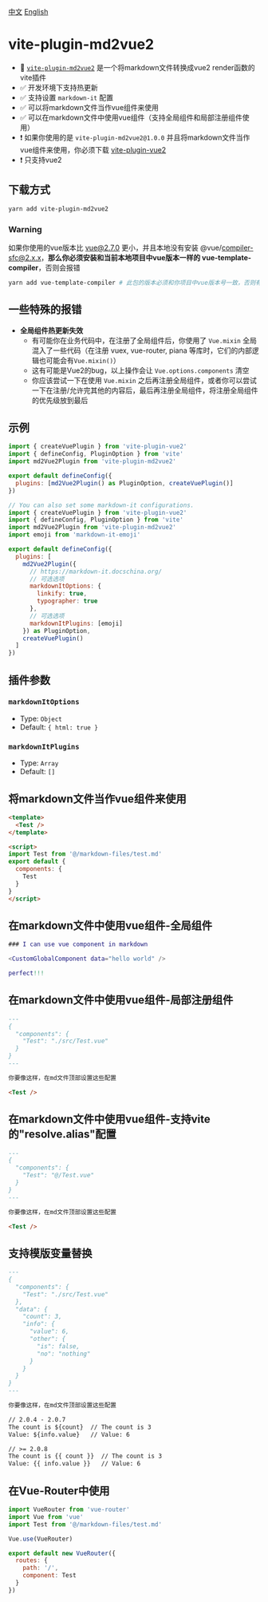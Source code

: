 [中文](./readme_cn.md)
[English](./readme.md)

# vite-plugin-md2vue2

- 🌟 [`vite-plugin-md2vue2`](https://www.npmjs.com/package/vite-plugin-md2vue2) 是一个将markdown文件转换成vue2 render函数的vite插件
- ✅ 开发环境下支持热更新
- ✅ 支持设置 `markdown-it` 配置
- ✅ 可以将markdown文件当作vue组件来使用
- ✅ 可以在markdown文件中使用vue组件（支持全局组件和局部注册组件使用）
- ❗ 如果你使用的是 `vite-plugin-md2vue2@1.0.0` 并且将markdown文件当作vue组件来使用，你必须下载 [vite-plugin-vue2](https://github.com/underfin/vite-plugin-vue2) 
- ❗ 只支持vue2

## 下载方式

```bash
yarn add vite-plugin-md2vue2
```

### Warning

如果你使用的vue版本比 vue@2.7.0 更小，并且本地没有安装 @vue/compiler-sfc@2.x.x，**那么你必须安装和当前本地项目中vue版本一样的 vue-template-compiler**，否则会报错

```bash
yarn add vue-template-compiler # 此包的版本必须和你项目中vue版本号一致，否则有可能会报错
```

## 一些特殊的报错

- **全局组件热更新失效**
  - 有可能你在业务代码中，在注册了全局组件后，你使用了 `Vue.mixin` 全局混入了一些代码（在注册 vuex, vue-router, piana 等库时，它们的内部逻辑也可能会有`Vue.mixin()`）
  - 这有可能是Vue2的bug，以上操作会让 `Vue.options.components` 清空
  - 你应该尝试一下在使用 `Vue.mixin` 之后再注册全局组件，或者你可以尝试一下在注册/允许完其他的内容后，最后再注册全局组件，将注册全局组件的优先级放到最后


## 示例
```js
import { createVuePlugin } from 'vite-plugin-vue2'
import { defineConfig, PluginOption } from 'vite'
import md2Vue2Plugin from 'vite-plugin-md2vue2'

export default defineConfig({
  plugins: [md2Vue2Plugin() as PluginOption, createVuePlugin()]
})
```

```js
// You can also set some markdown-it configurations.
import { createVuePlugin } from 'vite-plugin-vue2'
import { defineConfig, PluginOption } from 'vite'
import md2Vue2Plugin from 'vite-plugin-md2vue2'
import emoji from 'markdown-it-emoji'

export default defineConfig({
  plugins: [
    md2Vue2Plugin({
      // https://markdown-it.docschina.org/
      // 可选选项
      markdownItOptions: {
        linkify: true,
        typographer: true
      },
      // 可选选项
      markdownItPlugins: [emoji]
    }) as PluginOption,
    createVuePlugin()
  ]
})
```

## 插件参数
### `markdownItOptions`
  - Type: `Object`
  - Default: `{ html: true }`
### `markdownItPlugins`
  - Type: `Array`
  - Default: `[]`


## 将markdown文件当作vue组件来使用

```html
<template>
  <Test />
</template>

<script>
import Test from '@/markdown-files/test.md'
export default {
  components: {
    Test
  }
}
</script>
```

## 在markdown文件中使用vue组件-全局组件

```m
### I can use vue component in markdown

<CustomGlobalComponent data="hello world" />

perfect!!!
```

## 在markdown文件中使用vue组件-局部注册组件

```md
---
{
  "components": {
    "Test": "./src/Test.vue"
  }
}
---

你要像这样，在md文件顶部设置这些配置

<Test />
```

## 在markdown文件中使用vue组件-支持vite的"resolve.alias"配置

```md
---
{
  "components": {
    "Test": "@/Test.vue"
  }
}
---

你要像这样，在md文件顶部设置这些配置

<Test />
```

## 支持模版变量替换

```md
---
{
  "components": {
    "Test": "./src/Test.vue"
  },
  "data": {
    "count": 3,
    "info": {
      "value": 6,
      "other": {
        "is": false,
        "no": "nothing"
      }
    }
  }
}
---

你要像这样，在md文件顶部设置这些配置

// 2.0.4 - 2.0.7
The count is ${count}  // The count is 3
Value: ${info.value}   // Value: 6

// >= 2.0.8
The count is {{ count }}  // The count is 3
Value: {{ info.value }}   // Value: 6
```

## 在Vue-Router中使用

```js
import VueRouter from 'vue-router'
import Vue from 'vue'
import Test from '@/markdown-files/test.md'

Vue.use(VueRouter)

export default new VueRouter({
  routes: {
    path: '/',
    component: Test
  }
})
```
